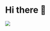 # Hi there 👋

<a href="https://github.com/anuraghazra/github-readme-stats">
  <img align="center" src="https://github-readme-stats.vercel.app/api/pin/?username=Penguin5681&repo=github-readme-stats&theme=buefy" />
</a>
